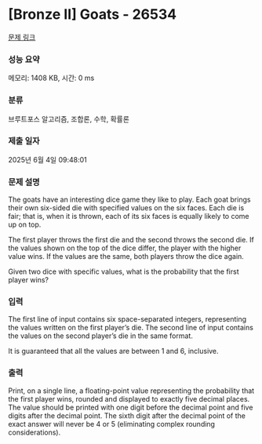 # [Bronze II] Goats - 26534 

[문제 링크](https://www.acmicpc.net/problem/26534) 

### 성능 요약

메모리: 1408 KB, 시간: 0 ms

### 분류

브루트포스 알고리즘, 조합론, 수학, 확률론

### 제출 일자

2025년 6월 4일 09:48:01

### 문제 설명

<p>The goats have an interesting dice game they like to play. Each goat brings their own six-sided die with specified values on the six faces. Each die is fair; that is, when it is thrown, each of its six faces is equally likely to come up on top.</p>

<p>The first player throws the first die and the second throws the second die. If the values shown on the top of the dice differ, the player with the higher value wins. If the values are the same, both players throw the dice again.</p>

<p>Given two dice with specific values, what is the probability that the first player wins?</p>

### 입력 

 <p>The first line of input contains six space-separated integers, representing the values written on the first player’s die. The second line of input contains the values on the second player’s die in the same format.</p>

<p>It is guaranteed that all the values are between 1 and 6, inclusive.</p>

### 출력 

 <p>Print, on a single line, a floating-point value representing the probability that the first player wins, rounded and displayed to exactly five decimal places. The value should be printed with one digit before the decimal point and five digits after the decimal point. The sixth digit after the decimal point of the exact answer will never be 4 or 5 (eliminating complex rounding considerations).</p>

